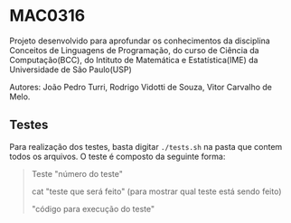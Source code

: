 # MAC0316

Projeto desenvolvido para aprofundar os conhecimentos da disciplina Conceitos de Linguagens de Programação, do curso de Ciência da Computação(BCC), do Intituto de Matemática e Estatística(IME) da Universidade de São Paulo(USP)

Autores: João Pedro Turri, Rodrigo Vidotti de Souza, Vitor Carvalho de Melo.

## Testes

Para realização dos testes, basta digitar `./tests.sh` na pasta que contem todos os arquivos.
O teste é composto da seguinte forma:

>Teste "número do teste"
>
>cat "teste que será feito" (para mostrar qual teste está sendo feito)
>
>"código para execução do teste"
